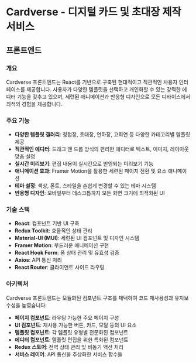 # Cardverse - 디지털 카드 및 초대장 제작 서비스

## 프론트엔드

### 개요
Cardverse 프론트엔드는 React를 기반으로 구축된 현대적이고 직관적인 사용자 인터페이스를 제공합니다. 사용자가 다양한 템플릿을 선택하고 개인화할 수 있는 강력한 에디터 기능을 갖추고 있으며, 세련된 애니메이션과 반응형 디자인으로 모든 디바이스에서 최적의 경험을 제공합니다.

### 주요 기능
- **다양한 템플릿 갤러리**: 청첩장, 초대장, 연하장, 고희연 등 다양한 카테고리별 템플릿 제공
- **직관적인 에디터**: 드래그 앤 드롭 방식의 편리한 에디터로 텍스트, 이미지, 레이아웃 맞춤 설정
- **실시간 미리보기**: 편집 내용이 실시간으로 반영되는 미리보기 기능
- **애니메이션 효과**: Framer Motion을 활용한 세련된 페이지 전환 및 요소 애니메이션
- **테마 설정**: 색상, 폰트, 스타일을 손쉽게 변경할 수 있는 테마 시스템
- **반응형 디자인**: 모바일부터 데스크톱까지 모든 화면 크기에 최적화된 UI

### 기술 스택
- **React**: 컴포넌트 기반 UI 구축
- **Redux Toolkit**: 효율적인 상태 관리
- **Material-UI (MUI)**: 세련된 UI 컴포넌트 및 디자인 시스템
- **Framer Motion**: 부드러운 애니메이션 구현
- **React Hook Form**: 폼 상태 관리 및 유효성 검증
- **Axios**: API 통신 처리
- **React Router**: 클라이언트 사이드 라우팅

### 아키텍처
Cardverse 프론트엔드는 모듈화된 컴포넌트 구조를 채택하여 코드 재사용성과 유지보수성을 높였습니다:

- **페이지 컴포넌트**: 라우팅 가능한 주요 페이지 구성
- **UI 컴포넌트**: 재사용 가능한 버튼, 카드, 모달 등의 UI 요소
- **템플릿 컴포넌트**: 각 템플릿 유형별 전문화된 컴포넌트
- **에디터 컴포넌트**: 템플릿 편집을 위한 특화된 컴포넌트
- **Redux 스토어**: 전역 상태 관리 및 비동기 액션 처리
- **서비스 레이어**: API 통신을 추상화한 서비스 함수들
